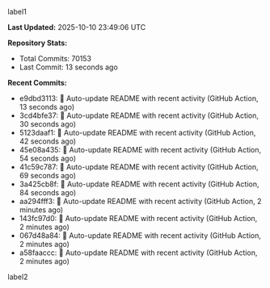 
label1 
<!-- ACTIVITY_START -->
**Last Updated:** 2025-10-10 23:49:06 UTC

**Repository Stats:**
- Total Commits: 70153
- Last Commit: 13 seconds ago

**Recent Commits:**
- e9dbd3113: 🤖 Auto-update README with recent activity (GitHub Action, 13 seconds ago)
- 3cd4bfe37: 🤖 Auto-update README with recent activity (GitHub Action, 30 seconds ago)
- 5123daaf1: 🤖 Auto-update README with recent activity (GitHub Action, 42 seconds ago)
- 45e08a435: 🤖 Auto-update README with recent activity (GitHub Action, 54 seconds ago)
- 41c59c787: 🤖 Auto-update README with recent activity (GitHub Action, 69 seconds ago)
- 3a425cb8f: 🤖 Auto-update README with recent activity (GitHub Action, 84 seconds ago)
- aa294fff3: 🤖 Auto-update README with recent activity (GitHub Action, 2 minutes ago)
- 143fc97d0: 🤖 Auto-update README with recent activity (GitHub Action, 2 minutes ago)
- 067d48a84: 🤖 Auto-update README with recent activity (GitHub Action, 2 minutes ago)
- a58faaccc: 🤖 Auto-update README with recent activity (GitHub Action, 2 minutes ago)
<!-- ACTIVITY_END -->

label2
